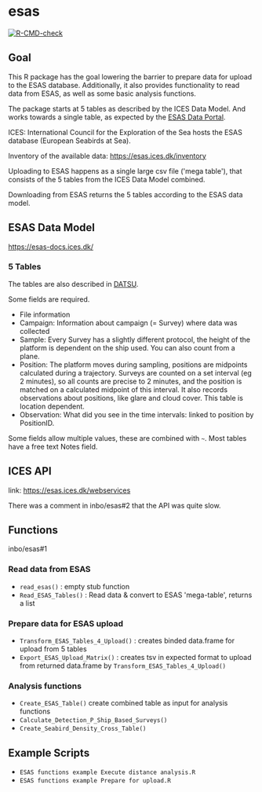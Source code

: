 # esas
<!-- badges: start -->
[![R-CMD-check](https://github.com/inbo/esas/actions/workflows/R-CMD-check.yaml/badge.svg)](https://github.com/inbo/esas/actions/workflows/R-CMD-check.yaml)
<!-- badges: end -->

## Goal

This R package has the goal lowering the barrier to prepare data for upload to the ESAS database. 
Additionally, it also provides functionality to read data from ESAS, 
as well as some basic analysis functions.

The package starts at 5 tables as described by the ICES Data Model. And works towards a single table, as expected by the [ESAS Data Portal](https://www.ices.dk/data/data-portals/Pages/European-Seabirds-at-sea.aspx).


ICES: International Council for the Exploration of the Sea hosts the ESAS
database (European Seabirds at Sea).

Inventory of the available data: https://esas.ices.dk/inventory

Uploading to ESAS happens as a single large csv file ('mega table'), that consists of the 5 tables from the ICES Data Model combined.

Downloading from ESAS returns the 5 tables according to the ESAS data model.

## ESAS Data Model

https://esas-docs.ices.dk/

### 5 Tables

The tables are also described in [DATSU](http://datsu.ices.dk/web/selRep.aspx?Dataset=148).

Some fields are required.

- File information
- Campaign: Information about campaign (= Survey) where data was collected
- Sample: Every Survey has a slightly different protocol, the height of the platform is dependent on the ship used. You can also count from a plane.
- Position: The platform moves during sampling, positions are midpoints calculated during a trajectory. Surveys are counted on a set interval (eg 2 minutes), so all counts are precise to 2 minutes, and the position is matched on a calculated midpoint of this interval. It also records observations about positions, like glare and cloud cover. This table is location dependent.
- Observation: What did you see in the time intervals: linked to position by PositionID.

Some fields allow multiple values, these are combined with `~`. Most tables have a free text Notes field.



## ICES API

link: https://esas.ices.dk/webservices

There was a comment in inbo/esas#2 that the API was quite slow.

## Functions
inbo/esas#1

### Read data from ESAS
- `read_esas()` : empty stub function
- `Read_ESAS_Tables()` : Read data & convert to ESAS 'mega-table', returns a list
### Prepare data for ESAS upload
- `Transform_ESAS_Tables_4_Upload()` : creates binded data.frame for upload from 5 tables
- `Export_ESAS_Upload_Matrix()` : creates tsv in expected format to upload from returned data.frame by `Transform_ESAS_Tables_4_Upload()`

### Analysis functions
- `Create_ESAS_Table()` create combined table as input for analysis functions
- `Calculate_Detection_P_Ship_Based_Surveys()`
- `Create_Seabird_Density_Cross_Table()`

## Example Scripts
- `ESAS functions example Execute distance analysis.R`
- `ESAS functions example Prepare for upload.R`
